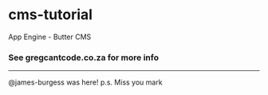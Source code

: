 # cms-tutorial
App Engine - Butter CMS

### See gregcantcode.co.za for more info

-----------------

@james-burgess was here!
p.s. Miss you mark
